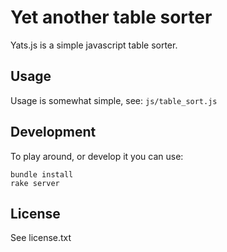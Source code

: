 Yet another table sorter
========================

Yats.js is a simple javascript table sorter.


Usage
-----

Usage is somewhat simple, see: `js/table_sort.js`

Development
-----------

To play around, or develop it you can use:

    bundle install
    rake server

License
-------

See license.txt

